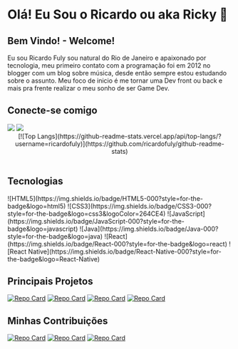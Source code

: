 <div>
    <h1>Olá! Eu Sou o Ricardo ou aka Ricky 🖖</h1>
    <h2>Bem Vindo! - Welcome!  </h2>
    <p> 
        Eu sou Ricardo Fuly sou natural do Rio de Janeiro e apaixonado por tecnologia, meu primeiro contato com a programação foi em 2012 no blogger com um blog sobre música, desde então sempre estou estudando sobre o assunto. Meu foco de inicio é me tornar uma Dev front ou back e mais pra frente realizar o meu sonho de ser Game Dev.
    </p>
</div>

   <h2>Conecte-se comigo</h2>
   <a href="https://www.linkedin.com/in/ricardofuly/" target="_blank"><img src="https://img.shields.io/badge/-LinkedIn-%230077B5?style=for-the-badge&logo=linkedin&logoColor=white" target="_blank"></a> 
    <a href = "mailto:lricardofs@gmail.com"><img src="https://img.shields.io/badge/-Gmail-%23333?style=for-the-badge&logo=gmail&logoColor=white" target="_blank"></a>

  <br>
    <div align="center">
    [![Top Langs](https://github-readme-stats.vercel.app/api/top-langs/?username=ricardofuly)](https://github.com/ricardofuly/github-readme-stats)
    </div>

  <div style="display: inline_block"><br>
        <h2>Tecnologias</h2>
        ![HTML5](https://img.shields.io/badge/HTML5-000?style=for-the-badge&logo=html5)
        ![CSS3](https://img.shields.io/badge/CSS3-000?style=for-the-badge&logo=css3&logoColor=264CE4)
        ![JavaScript](https://img.shields.io/badge/JavaScript-000?style=for-the-badge&logo=javascript)
        ![Java](https://img.shields.io/badge/Java-000?style=for-the-badge&logo=java)
        ![React](https://img.shields.io/badge/React-000?style=for-the-badge&logo=react)
        ![React Native](https://img.shields.io/badge/React-Native-000?style=for-the-badge&logo=React-Native)
  </div>

## Principais Projetos
[![Repo Card](https://github-readme-stats.vercel.app/api/pin/?username=ricardofuly&repo=Codificador-de-Mensagens&bg_color=000&border_color=30A3DC&show_icons=true&icon_color=30A3DC&title_color=E94D5F&text_color=FFF)](https://github.com/ricardofuly/Codificador-de-Mensagens)
[![Repo Card](https://github-readme-stats.vercel.app/api/pin/?username=ricardofuly&repo=gameflix&bg_color=000&border_color=30A3DC&show_icons=true&icon_color=30A3DC&title_color=E94D5F&text_color=FFF)](https://github.com/ricardofuly/gameflix)
[![Repo Card](https://github-readme-stats.vercel.app/api/pin/?username=ricardofuly&repo=jogo-da-velha&bg_color=000&border_color=30A3DC&show_icons=true&icon_color=30A3DC&title_color=E94D5F&text_color=FFF)](https://github.com/ricardofuly/jogo-da-velha)
[![Repo Card](https://github-readme-stats.vercel.app/api/pin/?username=ricardofuly&repo=DioShop&bg_color=000&border_color=30A3DC&show_icons=true&icon_color=30A3DC&title_color=E94D5F&text_color=FFF)](https://github.com/ricardofuly/DioShop)

## Minhas Contribuições
[![Repo Card](https://github-readme-stats.vercel.app/api/pin/?username=ricardofuly&repo=dio-lab-open-source&bg_color=000&border_color=30A3DC&show_icons=true&icon_color=30A3DC&title_color=E94D5F&text_color=FFF)](thhps://github.com/ricardofuly/dio-lab-open-source)
[![Repo Card](https://github-readme-stats.vercel.app/api/pin/?username=mentoria-grupo7&repo=abracaAe&bg_color=000&border_color=30A3DC&show_icons=true&icon_color=30A3DC&title_color=E94D5F&text_color=FFF)](thhps://github.com/mentoria-grupo7/abracaAe)
[![Repo Card](https://github-readme-stats.vercel.app/api/pin/?username=mentoria-grupo7&repo=landingPage&bg_color=000&border_color=30A3DC&show_icons=true&icon_color=30A3DC&title_color=E94D5F&text_color=FFF)](thhps://github.com/mentoria-grupo7/landingPage)
